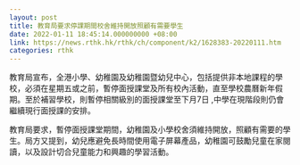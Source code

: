 ```yaml
---
layout: post
title: 教育局要求停課期間校舍維持開放照顧有需要學生
date: 2022-01-11 18:45:14.000000000 +08:00
link: https://news.rthk.hk/rthk/ch/component/k2/1628383-20220111.htm
categories: rthk
---
```


教育局宣布，全港小學、幼稚園及幼稚園暨幼兒中心，包括提供非本地課程的學校，必須在星期五或之前，暫停面授課堂及所有校內活動，直至學校農曆新年假期。至於補習學校，則暫停相關級別的面授課堂至下月7日 ,中學在現階段則仍會繼續現行面授課的安排。

教育局要求，暫停面授課堂期間，幼稚園及小學校舍須維持開放，照顧有需要的學生。局方又提到，幼兒應避免長時間使用電子屏幕產品，幼稚園可鼓勵兒童在家閱讀，以及設計切合兒童能力和興趣的學習活動。
